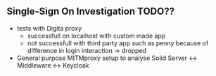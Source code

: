
## Single-Sign On Investigation TODO??

 - tests with Digita proxy
   - successfull on localhost with custom made app
   - not successfull with third party app such as penny because of difference in login interaction
     -> dropped
 - General purpose MITMproxy setup to analyse Solid Server <-> Middleware <-> Keycloak


